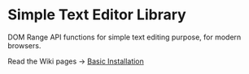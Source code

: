 Simple Text Editor Library
==========================

DOM Range API functions for simple text editing purpose, for modern browsers.

Read the Wiki pages &rarr; [Basic Installation](/wiki/Basic-Installation "Basic Installation")
